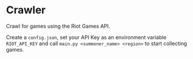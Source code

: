 # Crawler

Crawl for games using the Riot Games API.

Create a `config.json`, set your API Key as an environment variable `RIOT_API_KEY`
and call `main.py <summoner_name> <region>` to start collecting games.